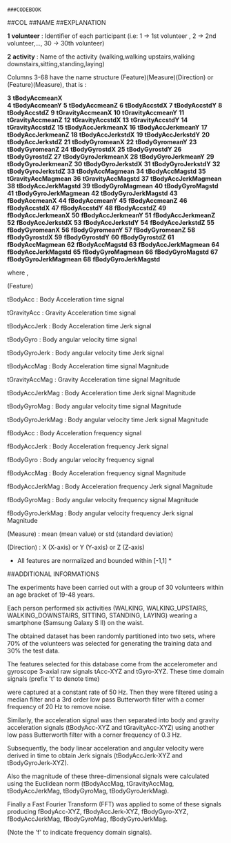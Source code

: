                                                                             ###CODEBOOK
                                                                           



##COL   ##NAME                                 ##EXPLANATION

**1** **volunteer**           :   Identifier of each participant  (i.e: 1 -> 1st volunteer , 2 -> 2nd volunteer,..., 30 -> 30th volunteer)

**2** **activity**            :   Name of the activity (walking,walking upstairs,walking downstairs,sitting,standing,laying)


Columns 3-68 have the name structure (Feature)(Measure)(Direction) or (Feature)(Measure), that is :

**3** **tBodyAccmeanX**       
**4** **tBodyAccmeanY**
**5** **tBodyAccmeanZ**
**6** **tBodyAccstdX**
**7** **tBodyAccstdY**
**8** **tBodyAccstdZ**
**9** **tGravityAccmeanX**
**10** **tGravityAccmeanY**
**11** **tGravityAccmeanZ**
**12** **tGravityAccstdX**
**13** **tGravityAccstdY**
**14** **tGravityAccstdZ**
**15** **tBodyAccJerkmeanX**
**16** **tBodyAccJerkmeanY**
**17** **tBodyAccJerkmeanZ**
**18** **tBodyAccJerkstdX**
**19** **tBodyAccJerkstdY**
**20** **tBodyAccJerkstdZ**
**21** **tBodyGyromeanX**
**22** **tBodyGyromeanY**
**23** **tBodyGyromeanZ**
**24** **tBodyGyrostdX**
**25** **tBodyGyrostdY**
**26** **tBodyGyrostdZ**
**27** **tBodyGyroJerkmeanX**
**28** **tBodyGyroJerkmeanY**
**29** **tBodyGyroJerkmeanZ**
**30** **tBodyGyroJerkstdX**
**31** **tBodyGyroJerkstdY**
**32** **tBodyGyroJerkstdZ**
**33** **tBodyAccMagmean**
**34** **tBodyAccMagstd**
**35** **tGravityAccMagmean**
**36** **tGravityAccMagstd**
**37** **tBodyAccJerkMagmean**
**38** **tBodyAccJerkMagstd**
**39** **tBodyGyroMagmean**
**40** **tBodyGyroMagstd**
**41** **tBodyGyroJerkMagmean**
**42** **tBodyGyroJerkMagstd**
**43** **fBodyAccmeanX**
**44** **fBodyAccmeanY**
**45** **fBodyAccmeanZ**
**46** **fBodyAccstdX**
**47** **fBodyAccstdY**
**48** **fBodyAccstdZ**
**49** **fBodyAccJerkmeanX**
**50** **fBodyAccJerkmeanY**
**51** **fBodyAccJerkmeanZ**
**52** **fBodyAccJerkstdX**
**53** **fBodyAccJerkstdY**
**54** **fBodyAccJerkstdZ**
**55** **fBodyGyromeanX**
**56** **fBodyGyromeanY**
**57** **fBodyGyromeanZ**
**58** **fBodyGyrostdX**
**59** **fBodyGyrostdY**
**60** **fBodyGyrostdZ**
**61** **fBodyAccMagmean**
**62** **fBodyAccMagstd**
**63** **fBodyAccJerkMagmean**
**64** **fBodyAccJerkMagstd**
**65** **fBodyGyroMagmean**
**66** **fBodyGyroMagstd**
**67** **fBodyGyroJerkMagmean**
**68** **fBodyGyroJerkMagstd**

 where ,


(Feature) 


tBodyAcc                  : Body Acceleration time signal

tGravityAcc               : Gravity Acceleration time signal

tBodyAccJerk              : Body Acceleration time Jerk signal

tBodyGyro                 : Body angular velocity time signal

tBodyGyroJerk             : Body angular velocity time Jerk signal

tBodyAccMag               : Body Acceleration time signal Magnitude

tGravityAccMag            : Gravity Acceleration time signal Magnitude

tBodyAccJerkMag           : Body Acceleration time Jerk signal Magnitude 

tBodyGyroMag              : Body angular velocity time signal Magnitude

tBodyGyroJerkMag          : Body angular velocity time Jerk signal Magnitude

fBodyAcc                  : Body Acceleration frequency signal

fBodyAccJerk              : Body Acceleration frequency Jerk signal

fBodyGyro                 : Body angular velocity frequency signal

fBodyAccMag               : Body Acceleration frequency signal Magnitude

fBodyAccJerkMag           : Body Acceleration frequency Jerk signal Magnitude

fBodyGyroMag              : Body angular velocity frequency signal Magnitude

fBodyGyroJerkMag          : Body angular velocity frequency Jerk signal Magnitude



(Measure)   :   mean (mean value) or std (standard deviation) 


(Direction) :   X (X-axis) or Y (Y-axis) or Z (Z-axis)



* All features are normalized and bounded within [-1,1] *


##ADDITIONAL INFORMATIONS

The experiments have been carried out with a group of 30 volunteers within an age bracket of 19-48 years. 

Each person performed six activities (WALKING, WALKING_UPSTAIRS, WALKING_DOWNSTAIRS, SITTING, STANDING, LAYING) wearing a smartphone (Samsung Galaxy S II) on the waist.  

The obtained dataset has been randomly partitioned into two sets, where 70% of the volunteers was selected for generating the training data and 30% the test data. 

The features selected for this database come from the accelerometer and gyroscope 3-axial raw signals tAcc-XYZ and tGyro-XYZ. These time domain signals (prefix 't' to denote time) 

were captured at a constant rate of 50 Hz. Then they were filtered using a median filter and a 3rd order low pass Butterworth filter with a corner frequency of 20 Hz to remove noise. 

Similarly, the acceleration signal was then separated into body and gravity acceleration signals (tBodyAcc-XYZ and tGravityAcc-XYZ) using another low pass Butterworth filter with a corner frequency of 0.3 Hz. 

Subsequently, the body linear acceleration and angular velocity were derived in time to obtain Jerk signals (tBodyAccJerk-XYZ and tBodyGyroJerk-XYZ). 

Also the magnitude of these three-dimensional signals were calculated using the Euclidean norm (tBodyAccMag, tGravityAccMag, tBodyAccJerkMag, tBodyGyroMag, tBodyGyroJerkMag). 

Finally a Fast Fourier Transform (FFT) was applied to some of these signals producing fBodyAcc-XYZ, fBodyAccJerk-XYZ, fBodyGyro-XYZ, fBodyAccJerkMag, fBodyGyroMag, fBodyGyroJerkMag. 

(Note the 'f' to indicate frequency domain signals). 

